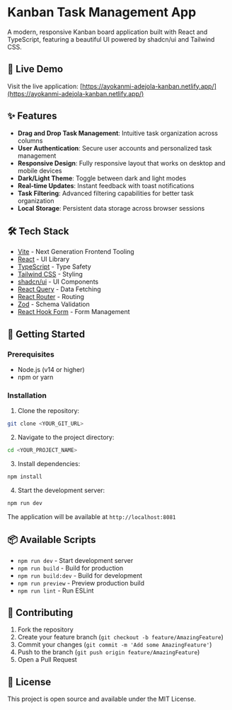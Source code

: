 # Kanban Task Management App

A modern, responsive Kanban board application built with React and TypeScript, featuring a beautiful UI powered by shadcn/ui and Tailwind CSS.

## 🔗 Live Demo

Visit the live application: [https://ayokanmi-adejola-kanban.netlify.app/](https://ayokanmi-adejola-kanban.netlify.app/)

## ✨ Features

- **Drag and Drop Task Management**: Intuitive task organization across columns
- **User Authentication**: Secure user accounts and personalized task management
- **Responsive Design**: Fully responsive layout that works on desktop and mobile devices
- **Dark/Light Theme**: Toggle between dark and light modes
- **Real-time Updates**: Instant feedback with toast notifications
- **Task Filtering**: Advanced filtering capabilities for better task organization
- **Local Storage**: Persistent data storage across browser sessions

## 🛠️ Tech Stack

- [Vite](https://vitejs.dev/) - Next Generation Frontend Tooling
- [React](https://reactjs.org/) - UI Library
- [TypeScript](https://www.typescriptlang.org/) - Type Safety
- [Tailwind CSS](https://tailwindcss.com/) - Styling
- [shadcn/ui](https://ui.shadcn.com/) - UI Components
- [React Query](https://tanstack.com/query/latest) - Data Fetching
- [React Router](https://reactrouter.com/) - Routing
- [Zod](https://zod.dev/) - Schema Validation
- [React Hook Form](https://react-hook-form.com/) - Form Management

## 🚀 Getting Started

### Prerequisites

- Node.js (v14 or higher)
- npm or yarn

### Installation

1. Clone the repository:
```bash
git clone <YOUR_GIT_URL>
```

2. Navigate to the project directory:
```bash
cd <YOUR_PROJECT_NAME>
```

3. Install dependencies:
```bash
npm install
```

4. Start the development server:
```bash
npm run dev
```

The application will be available at `http://localhost:8081`

## 📦 Available Scripts

- `npm run dev` - Start development server
- `npm run build` - Build for production
- `npm run build:dev` - Build for development
- `npm run preview` - Preview production build
- `npm run lint` - Run ESLint

## 🤝 Contributing

1. Fork the repository
2. Create your feature branch (`git checkout -b feature/AmazingFeature`)
3. Commit your changes (`git commit -m 'Add some AmazingFeature'`)
4. Push to the branch (`git push origin feature/AmazingFeature`)
5. Open a Pull Request

## 📝 License

This project is open source and available under the MIT License.
